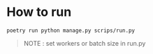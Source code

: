 # How to run

`poetry run python manage.py scrips/run.py`

> NOTE : set workers or batch size in run.py
